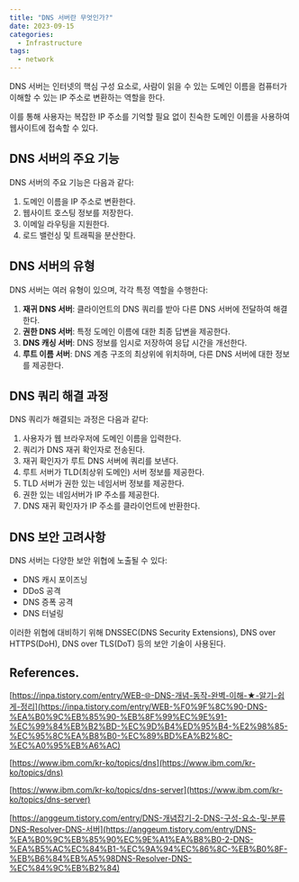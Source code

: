 ```yaml
---
title: "DNS 서버란 무엇인가?"
date: 2023-09-15
categories:
  - Infrastructure
tags:
  - network
---
```


DNS 서버는 인터넷의 핵심 구성 요소로, 사람이 읽을 수 있는 도메인 이름을 컴퓨터가 이해할 수 있는 IP 주소로 변환하는 역할을 한다.

이를 통해 사용자는 복잡한 IP 주소를 기억할 필요 없이 친숙한 도메인 이름을 사용하여 웹사이트에 접속할 수 있다.

## DNS 서버의 주요 기능

DNS 서버의 주요 기능은 다음과 같다:

1. 도메인 이름을 IP 주소로 변환한다.
2. 웹사이트 호스팅 정보를 저장한다.
3. 이메일 라우팅을 지원한다.
4. 로드 밸런싱 및 트래픽을 분산한다.

## DNS 서버의 유형

DNS 서버는 여러 유형이 있으며, 각각 특정 역할을 수행한다:

1. **재귀 DNS 서버**: 클라이언트의 DNS 쿼리를 받아 다른 DNS 서버에 전달하여 해결한다.
2. **권한 DNS 서버**: 특정 도메인 이름에 대한 최종 답변을 제공한다.
3. **DNS 캐싱 서버**: DNS 정보를 임시로 저장하여 응답 시간을 개선한다.
4. **루트 이름 서버**: DNS 계층 구조의 최상위에 위치하며, 다른 DNS 서버에 대한 정보를 제공한다.

## DNS 쿼리 해결 과정

DNS 쿼리가 해결되는 과정은 다음과 같다:

1. 사용자가 웹 브라우저에 도메인 이름을 입력한다.
2. 쿼리가 DNS 재귀 확인자로 전송된다.
3. 재귀 확인자가 루트 DNS 서버에 쿼리를 보낸다.
4. 루트 서버가 TLD(최상위 도메인) 서버 정보를 제공한다.
5. TLD 서버가 권한 있는 네임서버 정보를 제공한다.
6. 권한 있는 네임서버가 IP 주소를 제공한다.
7. DNS 재귀 확인자가 IP 주소를 클라이언트에 반환한다.

## DNS 보안 고려사항

DNS 서버는 다양한 보안 위협에 노출될 수 있다:

- DNS 캐시 포이즈닝
- DDoS 공격
- DNS 증폭 공격
- DNS 터널링

이러한 위협에 대비하기 위해 DNSSEC(DNS Security Extensions), DNS over HTTPS(DoH), DNS over TLS(DoT) 등의 보안 기술이 사용된다.

## References.

[https://inpa.tistory.com/entry/WEB-🌐-DNS-개념-동작-완벽-이해-★-알기-쉽게-정리](https://inpa.tistory.com/entry/WEB-%F0%9F%8C%90-DNS-%EA%B0%9C%EB%85%90-%EB%8F%99%EC%9E%91-%EC%99%84%EB%B2%BD-%EC%9D%B4%ED%95%B4-%E2%98%85-%EC%95%8C%EA%B8%B0-%EC%89%BD%EA%B2%8C-%EC%A0%95%EB%A6%AC)

[https://www.ibm.com/kr-ko/topics/dns](https://www.ibm.com/kr-ko/topics/dns)

[https://www.ibm.com/kr-ko/topics/dns-server](https://www.ibm.com/kr-ko/topics/dns-server)

[https://anggeum.tistory.com/entry/DNS-개념잡기-2-DNS-구성-요소-및-분류DNS-Resolver-DNS-서버](https://anggeum.tistory.com/entry/DNS-%EA%B0%9C%EB%85%90%EC%9E%A1%EA%B8%B0-2-DNS-%EA%B5%AC%EC%84%B1-%EC%9A%94%EC%86%8C-%EB%B0%8F-%EB%B6%84%EB%A5%98DNS-Resolver-DNS-%EC%84%9C%EB%B2%84)